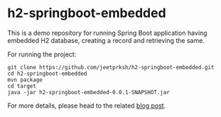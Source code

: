 # h2-springboot-embedded

This is a demo repository for running Spring Boot application having embedded H2 database, creating a record and retrieving the same.

For running the project:
```
git clone https://github.com/jeetprksh/h2-springboot-embedded.git
cd h2-springboot-embedded
mvn package
cd target
java -jar h2-springboot-embedded-0.0.1-SNAPSHOT.jar
```

For more details, please head to the related [blog post](https://jeetprksh.com/post/embedded-h2-database-with-spring-boot-application/).